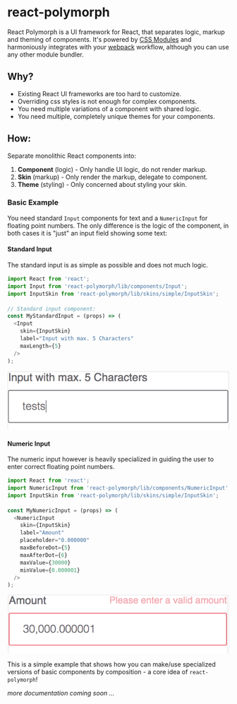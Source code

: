 # react-polymorph

React Polymorph is a UI framework for React, that separates logic, markup and theming of components. 
It's powered by [CSS Modules](https://github.com/css-modules/css-modules) and harmoniously integrates with 
your [webpack](http://webpack.github.io/) workflow, although you can use any other module bundler.

## Why?

- Existing React UI frameworks are too hard to customize.
- Overriding css styles is not enough for complex components.
- You need multiple variations of a component with shared logic.
- You need multiple, completely unique themes for your components. 

## How:

Separate monolithic React components into:

1. **Component** (logic) - Only handle UI logic, do not render markup.
2. **Skin** (markup) - Only render the markup, delegate to component.
3. **Theme** (styling) - Only concerned about styling your skin.
 
### Basic Example

You need standard `Input` components for text and a `NumericInput` for floating 
point numbers. The only difference is the logic of the component, in both cases
it is "just" an input field showing some text:

#### Standard Input

The standard input is as simple as possible and does not much logic.

```javascript
import React from 'react';
import Input from 'react-polymorph/lib/components/Input';
import InputSkin from 'react-polymorph/lib/skins/simple/InputSkin';

// Standard input component:
const MyStandardInput = (props) => (
  <Input 
    skin={InputSkin}
    label="Input with max. 5 Characters"
    maxLength={5}
  />
);
```

![Standard Input](./docs/images/react-polymorph-input-example.png)

#### Numeric Input

The numeric input however is heavily specialized in guiding the user to 
enter correct floating point numbers.

```javascript
import React from 'react';
import NumericInput from 'react-polymorph/lib/components/NumericInput';
import InputSkin from 'react-polymorph/lib/skins/simple/InputSkin';

const MyNumericInput = (props) => (
  <NumericInput
    skin={InputSkin}
    label="Amount"
    placeholder="0.000000"
    maxBeforeDot={5}
    maxAfterDot={6}
    maxValue={30000}
    minValue={0.000001}
  />
);
```

![Standard Input](./docs/images/react-polymorph-numeric-input-example.png)

This is a simple example that shows how you can make/use specialized versions
of basic components by composition - a core idea of `react-polymorph`!

_more documentation coming soon …_
